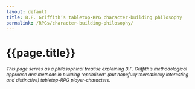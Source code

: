 ```yaml
---
layout: default
title: B.F. Griffith’s tabletop-RPG character-building philosophy
permalink: /RPGs/character-building-philosophy/
---
```


<div class="page">
  <h1 class="page-title">{{page.title}}</h1>
  <p 
    style="font-size:0.75rem; font-style:italic;"
    >This page serves as a philosophical treatise explaining B.F. Griffith’s methodological approach and methods in building “optimized” (but hopefully thematically interesting and distinctive) tabletop-RPG player-characters.
  </p>
</div>